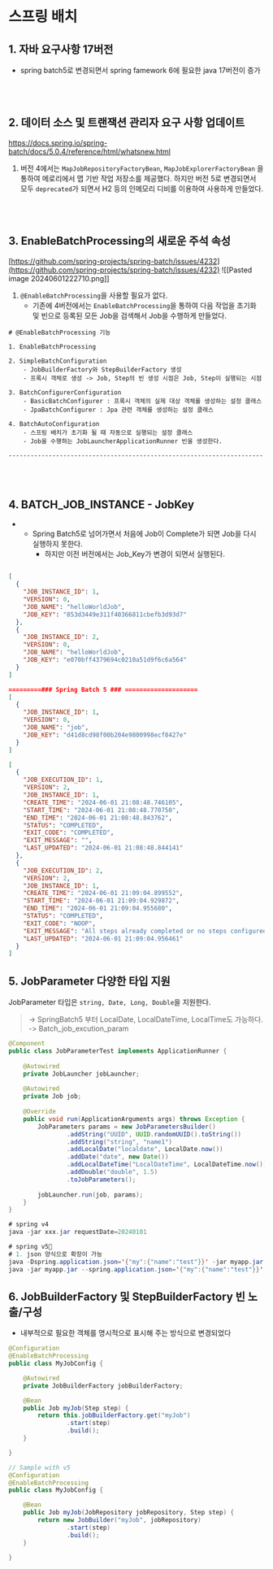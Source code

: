 # 스프링 배치

## 1. 자바 요구사항 17버전
- spring batch5로 변경되면서 spring famework 6에 필요한 java 17버전이 증가

<br/>
<br/>

## 2.  데이터 소스 및 트랜잭션 관리자 요구 사항 업데이트
https://docs.spring.io/spring-batch/docs/5.0.4/reference/html/whatsnew.html
1.  버전 4에서는 `MapJobRepositoryFactoryBean`, `MapJobExplorerFactoryBean` 을 통하여  메로리에서 맵 기반 작업 저장소를 제공했다. 하지만 버전 5로 변경되면서 모두 `deprecated`가 되면서 H2 등의 인메모리 디비를 이용하여 사용하게 만들었다.

<br/>
<br/>

## 3.  EnableBatchProcessing의 새로운 주석 속성
[https://github.com/spring-projects/spring-batch/issues/4232](https://github.com/spring-projects/spring-batch/issues/4232)
![[Pasted image 20240601222710.png]]


1. `@EnableBatchProcessing`을 사용할 필요가 없다.
    - 기존에 4버전에서는 `EnableBatchProcessing`을 통하여 다음 작업을 초기화 및 빈으로 등록된 모든 Job을 검색해서 Job을 수행하게 만들었다.
```text
# @EnableBatchProcessing 기능

1. EnableBatchProcessing

2. SimpleBatchConfiguration
    - JobBuilderFactory와 StepBuilderFactory 생성
    - 프록시 객체로 생성 -> Job, Step의 빈 생성 시점은 Job, Step이 실행되는 시점

3. BatchConfigurerConfiguration
    - BasicBatchConfigurer : 프록시 객체의 실제 대상 객체를 생성하는 설정 클래스
    - JpaBatchConfigurer : Jpa 관련 객체를 생성하는 설정 클래스
    
4. BatchAutoConfiguration
    - 스프링 배치가 초기화 될 때 자동으로 실행되는 설정 클래스
    - Job을 수행하는 JobLauncherApplicationRunner 빈을 생성한다.

----------------------------------------------------------------------
```

<br/>
<br/>

## 4. BATCH_JOB_INSTANCE - JobKey
- - Spring Batch5로 넘어가면서 처음에 Job이 Complete가 되면 Job을 다시 실행하지 못한다.
    - 하지만 이전 버전에서는 Job_Key가 변경이 되면서 실행된다.
```json

[
  {
    "JOB_INSTANCE_ID": 1,
    "VERSION": 0,
    "JOB_NAME": "helloWorldJob",
    "JOB_KEY": "853d3449e311f40366811cbefb3d93d7"
  },
  {
    "JOB_INSTANCE_ID": 2,
    "VERSION": 0,
    "JOB_NAME": "helloWorldJob",
    "JOB_KEY": "e070bff4379694c0210a51d9f6c6a564"
  }
]

=========### Spring Batch 5 ### ====================
[
  {
    "JOB_INSTANCE_ID": 1,
    "VERSION": 0,
    "JOB_NAME": "job",
    "JOB_KEY": "d41d8cd98f00b204e9800998ecf8427e"
  }
]

[
  {
    "JOB_EXECUTION_ID": 1,
    "VERSION": 2,
    "JOB_INSTANCE_ID": 1,
    "CREATE_TIME": "2024-06-01 21:08:48.746105",
    "START_TIME": "2024-06-01 21:08:48.770750",
    "END_TIME": "2024-06-01 21:08:48.843762",
    "STATUS": "COMPLETED",
    "EXIT_CODE": "COMPLETED",
    "EXIT_MESSAGE": "",
    "LAST_UPDATED": "2024-06-01 21:08:48.844141"
  },
  {
    "JOB_EXECUTION_ID": 2,
    "VERSION": 2,
    "JOB_INSTANCE_ID": 1,
    "CREATE_TIME": "2024-06-01 21:09:04.899552",
    "START_TIME": "2024-06-01 21:09:04.929872",
    "END_TIME": "2024-06-01 21:09:04.955680",
    "STATUS": "COMPLETED",
    "EXIT_CODE": "NOOP",
    "EXIT_MESSAGE": "All steps already completed or no steps configured for this job.",
    "LAST_UPDATED": "2024-06-01 21:09:04.956461"
  }
]
```


## 5. JobParameter 다양한 타입 지원
JobParameter 타입은 `string, Date, Long, Double`을 지원한다.
> -> SpringBatch5 부터 LocalDate, LocalDateTime, LocalTime도 가능하다.
> 	-> Batch_job_excution_param

```java
@Component  
public class JobParameterTest implements ApplicationRunner {  
  
    @Autowired  
    private JobLauncher jobLauncher;  
  
    @Autowired  
    private Job job;  
  
    @Override  
    public void run(ApplicationArguments args) throws Exception {  
        JobParameters params = new JobParametersBuilder()  
                .addString("UUID", UUID.randomUUID().toString())  
                .addString("string", "name1")  
                .addLocalDate("localdate", LocalDate.now())  
                .addDate("date", new Date())  
                .addLocalDateTime("LocalDateTime", LocalDateTime.now())  
                .addDouble("double", 1.5)  
                .toJobParameters();  
  
        jobLauncher.run(job, params);  
    }  
}

# spring v4
java -jar xxx.jar requestDate=20240101

# spring v5
# 1. json 양식으로 확장이 가능
java -Dspring.application.json='{"my":{"name":"test"}}' -jar myapp.jar
java -jar myapp.jar --spring.application.json='{"my":{"name":"test"}}'
```

## 6. JobBuilderFactory 및 StepBuilderFactory 빈 노출/구성
-  내부적으로 필요한 객체를 명시적으로 표시해 주는 방식으로 변경되었다

```java
@Configuration
@EnableBatchProcessing
public class MyJobConfig {

    @Autowired
    private JobBuilderFactory jobBuilderFactory;

    @Bean
    public Job myJob(Step step) {
        return this.jobBuilderFactory.get("myJob")
                .start(step)
                .build();
    }

}

// Sample with v5
@Configuration
@EnableBatchProcessing
public class MyJobConfig {

    @Bean
    public Job myJob(JobRepository jobRepository, Step step) {
        return new JobBuilder("myJob", jobRepository)
                .start(step)
                .build();
    }

}

```